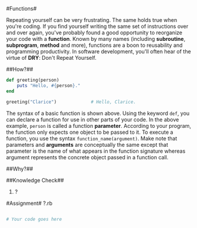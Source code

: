 #Functions#

Repeating yourself can be very frustrating. The same holds true when you're coding. If you find yourself writing the same set of instructions over and over again, you've probably found a good opportunity to reorganize your code with a **function**. Known by many names (including **subroutine**, **subprogram**, **method** and more), functions are a boon to reusability and programming productivity. In software development, you'll often hear of the virtue of **DRY**: Don't Repeat Yourself.

##How?##

```ruby
def greeting(person)
    puts "Hello, #{person}."
end

greeting("Clarice")             # Hello, Clarice.
```

The syntax of a basic function is shown above. Using the keyword ```def```, you can declare a function for use in other parts of your code. In the above example, ```person``` is called a function **parameter**. According to your program, the function only expects one object to be passed to it. To execute a function, you use the syntax ```function_name(argument)```. Make note that parameters and **arguments** are conceptually the same except that parameter is the name of what appears in the function signature whereas argument represents the concrete object passed in a function call.

##Why?##

##Knowledge Check##
1. ?

#Assignment#
?.rb



```ruby

# Your code goes here

```
